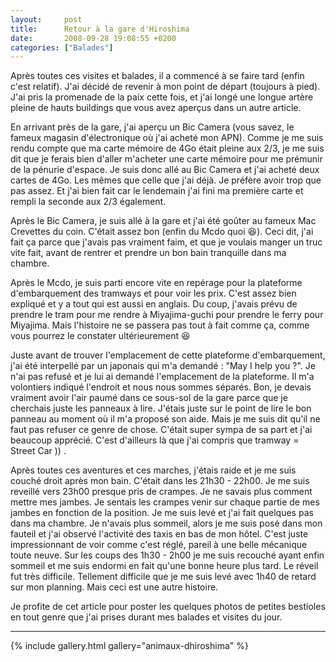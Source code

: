 ```yaml
---
layout:     post
title:      Retour à la gare d'Hiroshima
date:       2008-09-28 19:08:55 +0200
categories: ["Balades"]
---
```


Après toutes ces visites et balades, il a commencé à se faire tard (enfin c'est relatif). J'ai décidé de revenir à
mon point de départ (toujours à pied). J'ai pris la promenade de la paix cette fois, et j'ai longé une longue
artère pleine de hauts buildings que vous avez aperçus dans un autre article.

<!--more-->

En arrivant près de la gare, j'ai aperçu un Bic Camera (vous savez, le fameux magasin d'électronique où j'ai acheté
mon APN). Comme je me suis rendu compte que ma carte mémoire de 4Go était pleine aux 2/3, je me suis dit que je
ferais bien d'aller m'acheter une carte mémoire pour me prémunir de la pénurie d'espace. Je suis donc allé au Bic
Camera et j'ai acheté deux cartes de 4Go. Les mêmes que celle que j'ai déjà. Je préfère avoir trop que pas assez.
Et j'ai bien fait car le lendemain j'ai fini ma première carte et rempli la seconde aux 2/3 également.

Après le Bic Camera, je suis allé à la gare et j'ai été goûter au fameux Mac Crevettes du coin. C'était assez bon
(enfin du Mcdo quoi :laughing:). Ceci dit, j'ai fait ça parce que j'avais pas vraiment faim, et que je voulais
manger un truc vite fait, avant de rentrer et prendre un bon bain tranquille dans ma chambre.

Après le Mcdo, je suis parti encore vite en repérage pour la plateforme d'embarquement des tramways et pour voir
les prix. C'est assez bien expliqué et y a tout qui est aussi en anglais. Du coup, j'avais prévu de prendre le tram
pour me rendre à Miyajima-guchi pour prendre le ferry pour Miyajima. Mais l'histoire ne se passera pas tout à fait
comme ça, comme vous pourrez le constater ultérieurement :laughing:

Juste avant de trouver l'emplacement de cette plateforme d'embarquement, j'ai été interpellé par un japonais qui
m'a demandé : "May I help you ?". Je n'ai pas refusé et je lui ai demandé l'emplacement de la plateforme. Il m'a
volontiers indiqué l'endroit et nous nous sommes séparés. Bon, je devais vraiment avoir l'air paumé dans ce
sous-sol de la gare parce que je cherchais juste les panneaux à lire. J'étais juste sur le point de lire le bon
panneau au moment où il m'a proposé son aide. Mais je me suis dit qu'il ne faut pas refuser ce genre de chose.
C'était super sympa de sa part et j'ai beaucoup apprécié. C'est d'ailleurs là que j'ai compris que tramway = Street
Car )) .

Après toutes ces aventures et ces marches, j'étais raide et je me suis couché droit après mon bain. C'était dans
les 21h30 - 22h00. Je me suis reveillé vers 23h00 presque pris de crampes. Je ne savais plus comment mettre mes
jambes. Je sentais les crampes venir sur chaque partie de mes jambes en fonction de la position. Je me suis levé et
j'ai fait quelques pas dans ma chambre. Je n'avais plus sommeil, alors je me suis posé dans mon fauteil et j'ai
observé l'activité des taxis en bas de mon hôtel. C'est juste impressionnant de voir comme c'est réglé, pareil à
une belle mécanique toute neuve. Sur les coups des 1h30 - 2h00 je me suis recouché ayant enfin sommeil et me suis
endormi en fait qu'une bonne heure plus tard. Le réveil fut très difficile. Tellement difficile que je me suis levé
avec 1h40 de retard sur mon planning. Mais ceci est une autre histoire.

Je profite de cet article pour poster les quelques photos de petites bestioles en tout genre que j'ai prises durant
mes balades et visites du jour.

-----

{% include gallery.html gallery="animaux-dhiroshima" %}

